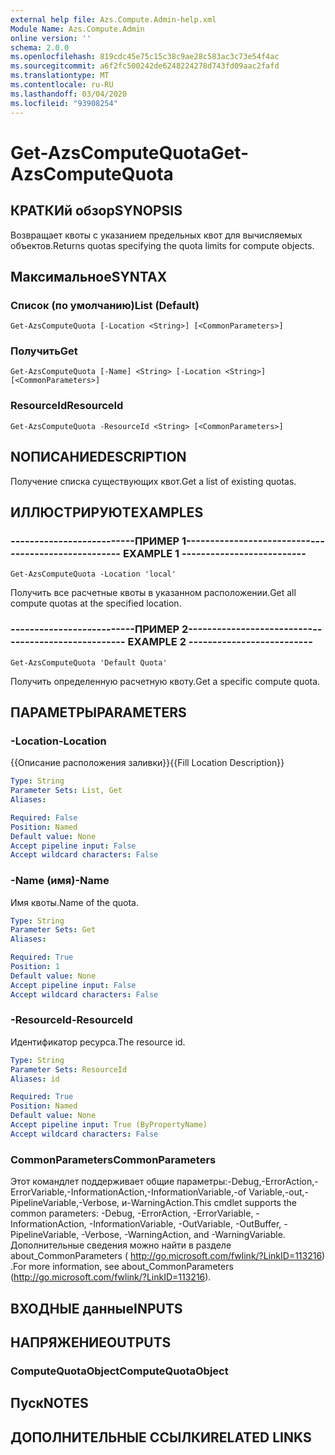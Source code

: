 ```yaml
---
external help file: Azs.Compute.Admin-help.xml
Module Name: Azs.Compute.Admin
online version: ''
schema: 2.0.0
ms.openlocfilehash: 819cdc45e75c15c38c9ae28c583ac3c73e54f4ac
ms.sourcegitcommit: a6f2fc500242de6248224278d743fd09aac2fafd
ms.translationtype: MT
ms.contentlocale: ru-RU
ms.lasthandoff: 03/04/2020
ms.locfileid: "93908254"
---
```

# <span data-ttu-id="35c51-101">Get-AzsComputeQuota</span><span class="sxs-lookup"><span data-stu-id="35c51-101">Get-AzsComputeQuota</span></span>

## <span data-ttu-id="35c51-102">КРАТКИй обзор</span><span class="sxs-lookup"><span data-stu-id="35c51-102">SYNOPSIS</span></span>
<span data-ttu-id="35c51-103">Возвращает квоты с указанием предельных квот для вычисляемых объектов.</span><span class="sxs-lookup"><span data-stu-id="35c51-103">Returns quotas specifying the quota limits for compute objects.</span></span>

## <span data-ttu-id="35c51-104">Максимальное</span><span class="sxs-lookup"><span data-stu-id="35c51-104">SYNTAX</span></span>

### <span data-ttu-id="35c51-105">Список (по умолчанию)</span><span class="sxs-lookup"><span data-stu-id="35c51-105">List (Default)</span></span>
```
Get-AzsComputeQuota [-Location <String>] [<CommonParameters>]
```

### <span data-ttu-id="35c51-106">Получить</span><span class="sxs-lookup"><span data-stu-id="35c51-106">Get</span></span>
```
Get-AzsComputeQuota [-Name] <String> [-Location <String>] [<CommonParameters>]
```

### <span data-ttu-id="35c51-107">ResourceId</span><span class="sxs-lookup"><span data-stu-id="35c51-107">ResourceId</span></span>
```
Get-AzsComputeQuota -ResourceId <String> [<CommonParameters>]
```

## <span data-ttu-id="35c51-108">NОПИСАНИЕ</span><span class="sxs-lookup"><span data-stu-id="35c51-108">DESCRIPTION</span></span>
<span data-ttu-id="35c51-109">Получение списка существующих квот.</span><span class="sxs-lookup"><span data-stu-id="35c51-109">Get a list of existing quotas.</span></span>

## <span data-ttu-id="35c51-110">ИЛЛЮСТРИРУЮТ</span><span class="sxs-lookup"><span data-stu-id="35c51-110">EXAMPLES</span></span>

### <span data-ttu-id="35c51-111">--------------------------ПРИМЕР 1--------------------------</span><span class="sxs-lookup"><span data-stu-id="35c51-111">-------------------------- EXAMPLE 1 --------------------------</span></span>
```
Get-AzsComputeQuota -Location 'local'
```

<span data-ttu-id="35c51-112">Получить все расчетные квоты в указанном расположении.</span><span class="sxs-lookup"><span data-stu-id="35c51-112">Get all compute quotas at the specified location.</span></span>

### <span data-ttu-id="35c51-113">--------------------------ПРИМЕР 2--------------------------</span><span class="sxs-lookup"><span data-stu-id="35c51-113">-------------------------- EXAMPLE 2 --------------------------</span></span>
```
Get-AzsComputeQuota 'Default Quota'
```

<span data-ttu-id="35c51-114">Получить определенную расчетную квоту.</span><span class="sxs-lookup"><span data-stu-id="35c51-114">Get a specific compute quota.</span></span>

## <span data-ttu-id="35c51-115">ПАРАМЕТРЫ</span><span class="sxs-lookup"><span data-stu-id="35c51-115">PARAMETERS</span></span>

### <span data-ttu-id="35c51-116">-Location</span><span class="sxs-lookup"><span data-stu-id="35c51-116">-Location</span></span>
<span data-ttu-id="35c51-117">{{Описание расположения заливки}}</span><span class="sxs-lookup"><span data-stu-id="35c51-117">{{Fill Location Description}}</span></span>

```yaml
Type: String
Parameter Sets: List, Get
Aliases: 

Required: False
Position: Named
Default value: None
Accept pipeline input: False
Accept wildcard characters: False
```

### <span data-ttu-id="35c51-118">-Name (имя)</span><span class="sxs-lookup"><span data-stu-id="35c51-118">-Name</span></span>
<span data-ttu-id="35c51-119">Имя квоты.</span><span class="sxs-lookup"><span data-stu-id="35c51-119">Name of the quota.</span></span>

```yaml
Type: String
Parameter Sets: Get
Aliases: 

Required: True
Position: 1
Default value: None
Accept pipeline input: False
Accept wildcard characters: False
```

### <span data-ttu-id="35c51-120">-ResourceId</span><span class="sxs-lookup"><span data-stu-id="35c51-120">-ResourceId</span></span>
<span data-ttu-id="35c51-121">Идентификатор ресурса.</span><span class="sxs-lookup"><span data-stu-id="35c51-121">The resource id.</span></span>

```yaml
Type: String
Parameter Sets: ResourceId
Aliases: id

Required: True
Position: Named
Default value: None
Accept pipeline input: True (ByPropertyName)
Accept wildcard characters: False
```

### <span data-ttu-id="35c51-122">CommonParameters</span><span class="sxs-lookup"><span data-stu-id="35c51-122">CommonParameters</span></span>
<span data-ttu-id="35c51-123">Этот командлет поддерживает общие параметры:-Debug,-ErrorAction,-ErrorVariable,-InformationAction,-InformationVariable,-of Variable,-out,-PipelineVariable,-Verbose, и-WarningAction.</span><span class="sxs-lookup"><span data-stu-id="35c51-123">This cmdlet supports the common parameters: -Debug, -ErrorAction, -ErrorVariable, -InformationAction, -InformationVariable, -OutVariable, -OutBuffer, -PipelineVariable, -Verbose, -WarningAction, and -WarningVariable.</span></span> <span data-ttu-id="35c51-124">Дополнительные сведения можно найти в разделе about_CommonParameters ( http://go.microsoft.com/fwlink/?LinkID=113216) .</span><span class="sxs-lookup"><span data-stu-id="35c51-124">For more information, see about_CommonParameters (http://go.microsoft.com/fwlink/?LinkID=113216).</span></span>

## <span data-ttu-id="35c51-125">ВХОДНЫЕ данные</span><span class="sxs-lookup"><span data-stu-id="35c51-125">INPUTS</span></span>

## <span data-ttu-id="35c51-126">НАПРЯЖЕНИЕ</span><span class="sxs-lookup"><span data-stu-id="35c51-126">OUTPUTS</span></span>

### <span data-ttu-id="35c51-127">ComputeQuotaObject</span><span class="sxs-lookup"><span data-stu-id="35c51-127">ComputeQuotaObject</span></span>

## <span data-ttu-id="35c51-128">Пуск</span><span class="sxs-lookup"><span data-stu-id="35c51-128">NOTES</span></span>

## <span data-ttu-id="35c51-129">ДОПОЛНИТЕЛЬНЫЕ ССЫЛКИ</span><span class="sxs-lookup"><span data-stu-id="35c51-129">RELATED LINKS</span></span>

